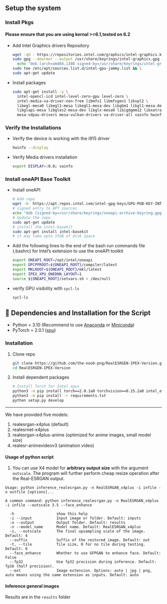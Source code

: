 ## Setup the system
### Install Pkgs
#### Please ensure that you are using kernal >=6.1,tested on 6.2
- Add Intel Graphics drivers Repository
  ```bash
  wget -qO - https://repositories.intel.com/graphics/intel-graphics.key | \
  sudo gpg --dearmor --output /usr/share/keyrings/intel-graphics.gpg && \
    echo "deb [arch=amd64,i386 signed-by=/usr/share/keyrings/intel-graphics.gpg] https://repositories.intel.com/graphics/ubuntu jammy arc" | \
  sudo tee /etc/apt/sources.list.d/intel-gpu-jammy.list && \
  sudo apt-get update
     ```
- Install packages
    ```bash
    sudo apt-get install -y \
      intel-opencl-icd intel-level-zero-gpu level-zero \
      intel-media-va-driver-non-free libmfx1 libmfxgen1 libvpl2 \
      libegl-mesa0 libegl1-mesa libegl1-mesa-dev libgbm1 libgl1-mesa-dev libgl1-mesa-dri \
      libglapi-mesa libgles2-mesa-dev libglx-mesa0 libigdgmm12 libxatracker2 mesa-va-drivers \
      mesa-vdpau-drivers mesa-vulkan-drivers va-driver-all vainfo hwinfo clinfo mesa-utils
    ```
 ### Verify the Installations
 - Verify the device is working with the i915 driver
   ```bash
   hwinfo --display
   ```
- Verify Media drivers installation
  ```bash
  export DISPLAY=:0.0; vainfo
  ```
### Install oneAPI Base Toolkit
- Install oneAPI
    ```bash
    # Add repo
    wget -O- https://apt.repos.intel.com/intel-gpg-keys/GPG-PUB-KEY-INTEL-SW-PRODUCTS.PUB \ | gpg --dearmor | sudo tee /usr/share/keyrings/oneapi-archive-keyring.gpg > /dev/null
    # signed entry to APT sources
    echo "deb [signed-by=/usr/share/keyrings/oneapi-archive-keyring.gpg] https://apt.repos.intel.com/oneapi all main" | sudo tee /etc/apt/sources.list.d/oneAPI.list
    # Update the repo
    sudo apt-get update
    # install the intel-basekit
    sudo apt-get install intel-basekit
    # it may take upto 15GB of disk space
    ```
- Add the following lines to the end of the bash run commands file (.bashrc) for Intel’s extension to use the oneAPI toolkit
    ```bash
    export ONEAPI_ROOT=/opt/intel/oneapi
    export DPCPPROOT=${ONEAPI_ROOT}/compiler/latest
    export MKLROOT=${ONEAPI_ROOT}/mkl/latest
    export IPEX_XPU_ONEDNN_LAYOUT=1
    source ${ONEAPI_ROOT}/setvars.sh > /dev/null
     ```
- verify GPU visibility with `sycl-ls`
    ```bash
    sycl-ls
    ```
## 🔧 Dependencies and Installation for the Script

- Python = 3.10 (Recommend to use [Anaconda](https://www.anaconda.com/download/#linux) or [Miniconda](https://docs.conda.io/en/latest/miniconda.html))
- PyTorch = 2.0.1 ([xpu](https://developer.intel.com/ipex-whl-stable-xpu))

### Installation

1. Clone repo

    ```bash
    git clone https://github.com/the-noob-png/RealESRGEN-IPEX-Version.git
    cd RealESRGEN-IPEX-Version
    ```

1. Install dependent packages

    ```bash
    # Install Torch for Intel xpus
    python3 -m pip install torch==2.0.1a0 torchvision==0.15.2a0 intel_extension_for_pytorch==2.0.110+xpu -f https://developer.intel.com/ipex-whl-stable-xpu 
    python3 -m pip install -r requirements.txt
    python setup.py develop
    ```

---

We have provided five models:

1. realesrgan-x4plus  (default)
2. realesrnet-x4plus
3. realesrgan-x4plus-anime (optimized for anime images, small model size)
4. realesr-animevideov3 (animation video)

#### Usage of python script

1. You can use X4 model for **arbitrary output size** with the argument `outscale`. The program will further perform cheap resize operation after the Real-ESRGAN output.

```console
Usage: python inference_realesrgan.py -n RealESRGAN_x4plus -i infile -o outfile [options]...

A common command: python inference_realesrgan.py -n RealESRGAN_x4plus -i infile --outscale 3.5 --face_enhance

  -h                   show this help
  -i --input           Input image or folder. Default: inputs
  -o --output          Output folder. Default: results
  -n --model_name      Model name. Default: RealESRGAN_x4plus
  -s, --outscale       The final upsampling scale of the image. Default: 4
  --suffix             Suffix of the restored image. Default: out
  -t, --tile           Tile size, 0 for no tile during testing. Default: 0
  --face_enhance       Whether to use GFPGAN to enhance face. Default: False
  --fp32               Use fp32 precision during inference. Default: fp16 (half precision).
  --ext                Image extension. Options: auto | jpg | png, auto means using the same extension as inputs. Default: auto
```

#### Inference general images

Results are in the `results` folder
